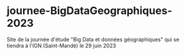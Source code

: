 # journee-BigDataGeographiques-2023

Site de la journée d'étude "Big Data et données géographiques" qui se tiendra à l'IGN (Saint-Mandé) le 29 juin 2023
